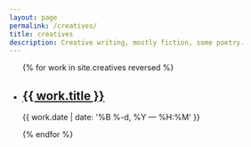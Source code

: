 ```yaml
---
layout: page
permalink: /creatives/
title: creatives
description: Creative writing, mostly fiction, some poetry.
---
```


<ul class="post-list">
{% for work in site.creatives reversed %}
    <li>
        <h2><a class="work-title" href="{{ work.url | prepend: site.baseurl }}">{{ work.title }}</a></h2>
        <p class="post-meta">{{ work.date | date: '%B %-d, %Y — %H:%M' }}</p>
      </li>
{% endfor %}
</ul>
